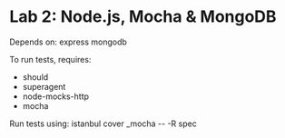 # Lab 2: Node.js, Mocha & MongoDB

Depends on:
  express
  mongodb

To run tests, requires:
 - should
 - superagent
 - node-mocks-http
 - mocha

 Run tests using: istanbul cover _mocha -- -R spec
